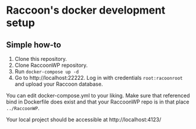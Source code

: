 # Raccoon's docker development setup
## Simple how-to

1. Clone this repository.
1. Clone RaccoonWP repository.
1. Run `docker-compose up -d`
1. Go to http://localhost:22222. Log in with credentials `root:racoonroot` and upload your Raccoon database.

You can edit docker-compose.yml to your liking. Make sure that referenced bind in Dockerfile does exist and that your RaccoonWP repo is in that place `../RaccoonWP`.

Your local project should be accessible at http://localhost:4123/